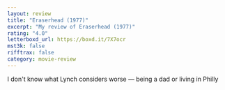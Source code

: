 ```yaml
---
layout: review
title: "Eraserhead (1977)"
excerpt: "My review of Eraserhead (1977)"
rating: "4.0"
letterboxd_url: https://boxd.it/7X7ocr
mst3k: false
rifftrax: false
category: movie-review
---
```


I don't know what Lynch considers worse — being a dad or living in Philly
